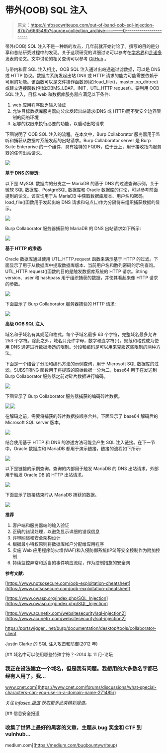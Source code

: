 # 带外(OOB) SQL 注入

> 原文：<https://infosecwriteups.com/out-of-band-oob-sql-injection-87b7c666548b?source=collection_archive---------0----------------------->

带外(OOB) SQL 注入不是一种新的攻击，几年前就开始讨论了。撰写的目的是分享和总结研究过程中的发现。关于这项研究的详细讨论可以参考在[学术界](https://www.academia.edu/41117452/A_Study_of_Out-of-Band_Structured_Query_Language_Injection)和[芝诺多](https://zenodo.org/record/3556347#.XeDK1tURVPY)发表的论文。文中讨论的相关查询可以参考 [GitHub](https://github.com/Gabriel-Labs/OOB-SQLi) 。

与带内和盲 SQL 注入相比，OOB SQL 注入通过出站通道过滤数据，可以是 DNS 或 HTTP 协议。数据库系统发起出站 DNS 或 HTTP 请求的能力可能需要依赖于可用的功能。该函数可以是文件操作函数(例如:load_file()，master..xp_dirtree)或建立连接函数(例如:DBMS_LDAP。INIT，UTL_HTTP.request)。要利用 OOB SQL 注入，目标 web 和数据库服务器应满足以下条件:

1.  web 应用程序缺乏输入验证
2.  允许目标数据库服务器向公众发起出站请求(DNS 或 HTTP)而不受安全边界限制的网络环境
3.  足够的权限来执行必要的功能，以启动出站请求

下图说明了 OOB SQL 注入的流程。在本文中，Burp Collaborator 服务器用于监听和捕获从数据库系统发起的出站请求。Burp Collaborator server 是 Burp Suite Enterprise 的一个组件，具有独特的 FQDN，位于云上，用于接收指向服务器的任何出站请求。

![](img/63af68efcb48ab3b8f73bd9853f4b396.png)

**基于 DNS 的渗透:**

以下是 MySQL 数据库的分支之一 MariaDB 的基于 DNS 的过滤查询示例。关于微软 SQL 数据库、PostgreSQL 数据库和 Oracle 数据库的讨论，可以参考前面提到的论文。该查询用于从 MariaDB 中获取数据库版本、用户名和密码。load_file()函数用于发起出站 DNS 请求和句点(。)作为分隔符来组织捕获数据的显示。

![](img/c08d4047283ffe52b375bb02da6c705a.png)

Burp Collaborator 服务器捕获的 MariaDB 的 DNS 出站请求如下所示:

![](img/f1f57287a3b1a7dc1ba3e671f1068c63.png)

**基于 HTTP 的渗透:**

Oracle 数据库通过使用 UTL_HTTP.request 函数来演示基于 HTTP 的过滤。下面显示了用于从数据库中提取数据库版本、当前用户名和散列密码的示例查询。UTL_HTTP.request()函数的目的是触发数据库系统的 HTTP 请求。String version、user 和 hashpass 用于组织捕获的数据，并使其看起来像 HTTP 请求的参数。

![](img/42a72964183a016aa993afa41e4d991c.png)

下面显示了 Burp Collaborator 服务器捕获的 HTTP 请求:

![](img/3b24f81222c582b17a60239e8d389630.png)

**高级 OOB SQL 注入**

域名和子域名有其规范和格式。每个子域名最多 63 个字符，完整域名最多允许 253 个字符。除此之外，域名只允许字母，数字和连字符(-)。规范和格式成为使用 DNS 通道进行数据渗透的限制。分段和编码是可以用来克服这些限制的两种方法。

下面是一个结合了分段和编码方法的示例查询，用于 Microsoft SQL 数据库的过滤。SUBSTRING 函数用于将提取的原始数据一分为二，base64 用于在发送到 Burp Collaborator 服务器之前对碎片数据进行编码。

![](img/950760099a93e4eced1ada4156cb2081.png)

下图显示了 Burp Collaborator 服务器捕获的编码碎片数据。

![](img/e541e5419e613569392cd215709dce04.png)![](img/d6e10a130abf3bc798978aea7e159351.png)

在解码之前，需要将捕获的碎片数据按顺序合并。下面显示了 base64 解码后的 Microsoft SQL server 版本。

![](img/92e0b47146c50d4b72e5d72b85780db4.png)

结合使用基于 HTTP 和 DNS 的渗透方法可能会产生 SQL 注入链接。在下一节中，Oracle 数据库和 MariaDB 都用于演示链接，链接的流程如下所示:

![](img/a7b9b2fb1a7d62a662aa33d9e1b2574a.png)

以下是链接的示例查询。查询的内部用于触发 MariaDB 的 DNS 出站请求，外部用于触发 Oracle DB 的 HTTP 出站请求。

![](img/90fec29d2ec25d7bba5cc0ac2e93b6f0.png)

下面显示了链接结束时从 MariaDB 捕获的数据。

![](img/3ed6d29816de362983795dc26716fb19.png)

**推荐**

1.  客户端和服务器端的输入验证
2.  正确的错误处理，以避免显示详细的错误信息
3.  评审网络和安全架构设计
4.  根据最小特权原则将数据库帐户分配给应用程序
5.  实施 Web 应用程序防火墙(WAF)和入侵防御系统(IPS)等安全控制作为附加控制
6.  持续监控异常和适当的事件响应流程，作为控制措施的安全网

**参考文献:**

[https://www.notsosecure.com/oob-exploitation-cheatsheet](https://www.notsosecure.com/oob-exploitation-cheatsheet)

[https://www.owasp.org/index.php/SQL_Injection](https://www.owasp.org/index.php/SQL_Injection)

[https://www.acunetix.com/websitesecurity/sql-injection2](https://www.acunetix.com/websitesecurity/sql-injection2)

[https://portswigger . net/burp/documentation/desktop/tools/collaborator-client](https://portswigger.net/burp/documentation/desktop/tools/collaborator-client)

Justin Clarke 的 SQL 注入攻击和防御(2012 年)

[](https://www.cnet.com/forums/discussions/what-special-characters-can-you-use-in-a-domain-name-271485/) [## 域名中可以使用哪些特殊字符？-2014 年 11 月-论坛

### 我正在设法建立一个域名，但是我有问题。我想用的大多数名字都已经有人用了。我…

www.cnet.com](https://www.cnet.com/forums/discussions/what-special-characters-can-you-use-in-a-domain-name-271485/) 

*关注* [*Infosec 报道*](https://medium.com/bugbountywriteup) *获取更多此类精彩报道。*

[](https://medium.com/bugbountywriteup) [## 信息安全报道

### 收集了世界上最好的黑客的文章，主题从 bug 奖金和 CTF 到 vulnhub…

medium.com](https://medium.com/bugbountywriteup)